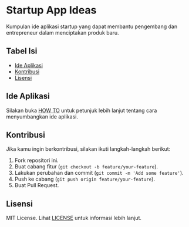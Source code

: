 # Startup App Ideas

Kumpulan ide aplikasi startup yang dapat membantu pengembang dan entrepreneur dalam menciptakan produk baru.

## Tabel Isi

- [Ide Aplikasi](#ide-aplikasi)
- [Kontribusi](#kontribusi)
- [Lisensi](#lisensi)

## Ide Aplikasi

Silakan buka [HOW TO](https://github.com/yourbee03/Startup-App-Ideas/blob/main/app-ide/HOW-TO.md) untuk petunjuk lebih lanjut tentang cara menyumbangkan ide aplikasi.

## Kontribusi

Jika kamu ingin berkontribusi, silakan ikuti langkah-langkah berikut:

1. Fork repositori ini.
2. Buat cabang fitur (`git checkout -b feature/your-feature`).
3. Lakukan perubahan dan commit (`git commit -m 'Add some feature'`).
4. Push ke cabang (`git push origin feature/your-feature`).
5. Buat Pull Request.

## Lisensi

MIT License. Lihat [LICENSE](LICENSE) untuk informasi lebih lanjut.
